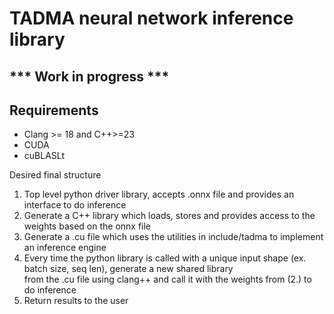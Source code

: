 <h1>TADMA neural network inference library</h1>
<h2> *** Work in progress *** </h2>



<h2> Requirements </h2>
<ul>
<li> Clang >= 18 and C++>=23 </li>
<li> CUDA </li>
<li> cuBLASLt </li>
</ul>


Desired final structure

1. Top level python driver library, accepts .onnx file and provides an interface to do inference
2. Generate a C++ library which loads, stores and provides access to the weights based on the onnx file
3. Generate a .cu file which uses the utilities in include/tadma to implement an inference engine
4. Every time the python library is called with a unique input shape (ex. batch size, seq len), generate a new shared library <br> from the .cu file using clang++ and call it with the weights from (2.) to do inference
5. Return results to the user